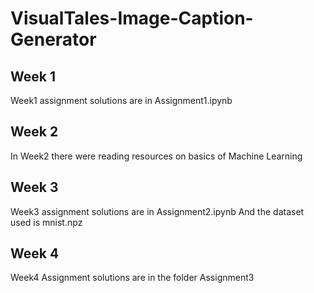 # VisualTales-Image-Caption-Generator

## Week 1 
Week1 assignment solutions are in Assignment1.ipynb
## Week 2
In Week2 there were reading resources on basics of Machine Learning
## Week 3
Week3 assignment solutions are in Assignment2.ipynb
And the dataset used is mnist.npz
## Week 4
Week4 Assignment solutions are in the folder Assignment3



